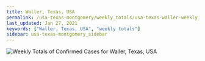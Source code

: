 ```yaml
---
title: Waller, Texas, USA
permalink: /usa-texas-montgomery/weekly_totals/usa-texas-waller-weekly_totals.html
last_updated: Jan 27, 2021
keywords: ["Waller, Texas, USA", "weekly totals"]
sidebar: usa-texas-montgomery_sidebar
---
```


![Weekly Totals of Confirmed Cases for Waller, Texas, USA](/covid_tracker/images/graphs/usa-texas-waller-weekly_totals_graph.png)
